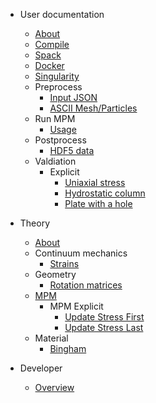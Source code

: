 <!-- docs/_sidebar.md -->

* User documentation

  * [About](user/about.md)
  * [Compile](user/compile/compile.md)
  * [Spack](user/compile/spack.md)
  * [Docker](user/compile/docker.md)
  * [Singularity](user/compile/singularity.md)
  * Preprocess
    * [Input JSON](user/preprocess/input.md)
    * [ASCII Mesh/Particles](user/preprocess/ascii-mesh-particles.md)
  * Run MPM
    * [Usage](user/run/usage.md)
  * Postprocess
    * [HDF5 data](user/postprocess/hdf5.md)
  * Valdiation
    * Explicit
      * [Uniaxial stress](user/validation/explicit/uniaxial-stress.md)
      * [Hydrostatic column](user/validation/explicit/hydrostatic-column.md)
      * [Plate with a hole](user/validation/explicit/plate-hole/plate-hole.md)

* Theory

  * [About](theory/about.md)
  * Continuum mechanics
    * [Strains](theory/continuum-mechanics/strain.md)
  * Geometry
    * [Rotation matrices](theory/geometry/rotation-matrices.md)
  * [MPM](theory/mpm.md)
    * MPM Explicit
      * [Update Stress First](theory/usf.md)
      * [Update Stress Last](theory/usl.md)
  * Material
    * [Bingham](theory/material/bingham.md)


* Developer

  * [Overview](code/overview.md)
